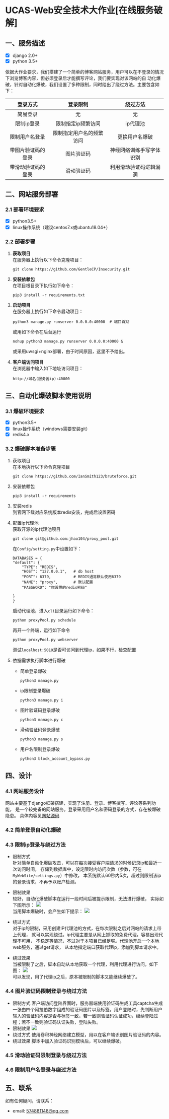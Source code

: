 # UCAS-Web安全技术大作业[在线服务破解]
## 一、服务描述

- [x] django 2.0+  
- [x] python 3.5+  

依据大作业要求，我们搭建了一个简单的博客网站服务，用户可以在不登录的情况下浏览博客内容，但必须登录后才能撰写评论，我们要实现对该网站的自
动化爆破，针对自动化爆破，我们设置了多种限制，同时给出了绕过方法。主要包含如下：

登录方式|登录限制| 绕过方法
:---:| :---: | :---:
简易登录|无 | 无
限制ip登录|限制指定ip频繁访问|ip代理池
限制用户名登录|限制指定用户名的频繁访问|更换用户名爆破
带图片验证码的登录|图片验证码| 神经网络训练手写字体识别
带滑动验证码的登录|滑动验证码| 利用滑动验证码逻辑漏洞

## 二、网站服务部署

### 2.1 部署环境要求

- [x] python3.5+
- [x] linux操作系统（建议centos7.x或ubantu18.04+）

### 2.2 部署步骤
1. **获取项目**  
在服务器上执行以下命令克隆项目：
    ```text
    git clone https://github.com/GentleCP/Insecurity.git
    ```
2. **安装依赖包**  
    在项目根目录下执行如下命令：
    ```text
    pip3 install -r requirements.txt
    ```
3. **启动项目**  
    在服务器上执行如下命令启动项目：
    ```text
    python3 manage.py runserver 0.0.0.0:40000  # 端口自拟
    ``` 
    或用如下命令在后台运行
    ```text
    nohup python3 manage.py runserver 0.0.0.0:40000 &  
    ```
    或采用uwsgi+nginx部署，由于时间原因，这里不予给出。
   
4. **客户端访问项目**  
    在浏览器中输入如下地址访问项目：
    ```text
    http://域名(服务器ip):40000  
    ```
    
## 三、自动化爆破脚本使用说明

### 3.1 爆破环境要求
- [x] python3.5+
- [x] linux操作系统（windows需要安装git）
- [x] redis4.x
### 3.2 爆破脚本准备步骤
1. 获取项目  
在本地执行以下命令克隆项目
    ```text
    git clone https://github.com/IanSmith123/bruteforce.git
    ```
2. 安装依赖包  
    ```text
    pip3 install -r requirements
    ```
3. 安装redis  
    到官网下载对应系统版本redis安装，完成后设置密码

4. 配置ip代理池  
    获取开源的ip代理池项目    
    ```text
    git clone git@github.com:jhao104/proxy_pool.git
    ```
    在`Config/setting.py`中设置如下：
    ```text
    DATABASES = {
    "default": {
        "TYPE": "REDIS",        
        "HOST": "127.0.0.1",   # db host
        "PORT": 6379,          # REDIS通常默认使用6379
        "NAME": "proxy",       # 默认配置
        "PASSWORD": "你设置的redis密码"    

    }
    }
    ```
    
    启动代理池，进入`cli`目录运行如下命令：
    ```text
    python proxyPool.py schedule
    ```
    再开一个终端，运行如下命令
    ```text
    python proxyPool.py webserver
    ```
    测试`localhost:5010`是否可访问到代理ip，如果不行，检查配置
    
5. 依据需求执行脚本进行爆破  
    - 简单登录爆破  
        ```text
        python3 manage.py
        ```
    - ip限制登录爆破
        ```text
        python3 manage.py i
        ```
    - 图片验证码登录爆破  
        ```text
        python3 manage.py c
        ```
    - 滑动验证码登录爆破  
        ```text
        python3 manage.py s
        ```
    - 用户名限制登录爆破  
        ```text
        python3 block_account_bypass.py
        ```    

## 四、设计

### 4.1 网站服务设计  
网站主要基于django框架搭建，实现了注册、登录、博客撰写、评论等系列功能，
是一个较完备的网站服务。登录采用用户名和密码登录的方式，存在被爆破隐患。
具体内容见[网站源码](https://github.com/GentleCP/Insecurity)

### 4.2 简单登录自动化爆破

### 4.3 限制ip登录与绕过方法  
- 限制方式  
针对简单自动化爆破攻击，可以在每次接受客户端请求的时候记录ip和最近一次访问时间，
存储到数据库中，设定限时内访问次数（参数，可在`MyWebSite/settings.py`）中修改，
本系统默认60秒内5次，超过则限制该ip的登录请求，不再予以账户检测。
 
- 限制效果   
    较好，自动化爆破脚本在运行一段时间后被提示限制，无法进行爆破，
    实际如下图所示：
    ![](src/4.3-1.png)  
    当用脚本爆破时，会产生如下提示：
    ![](src/4.3-2.png)
    
- 绕过方式  
对于ip的限制，采用创建IP代理池的方式，在每次限制之后对网站的请求上带上代理，
就可以实现绕过。ip代理主要是从网上抓取的免费代理，容易出现代理不可用，
不稳定等情况，不过对于本项目已经足够。代理池开启一个本地web服务，通过get请求，
从本地指定端口获取代理ip，添加到脚本请求中。

- 绕过效果  
    当被限制了之后，脚本自动从本地获取一个代理，利用代理进行访问，如下图：
    ![](src/4.3-3.png)  
    可以发现，用了代理ip之后，原本被限制的脚本又能继续爆破了。
    
### 4.4 图片验证码限制登录与绕过方法
- 限制方式 
客户端访问登陆界面时，服务器端使用验证码生成工具captcha生成一张由四个阿拉伯数字组成的验证码图片以及标签。用户登陆时，先判断用户输入的验证码内容是否与标签一致，若一致则验证码认证成功，继续登陆过程；若不一致则验证码认证失败，登陆失败。 
- 限制效果 
![](src/4.4-1.png)
- 绕过方式
使用卷积神经网络建立模型，用以在客户端识别图片验证码的内容。
- 绕过效果
脚本中加入验证码识别模块后，可以继续爆破。

### 4.5 滑动验证码限制登录与绕过方法

### 4.6 限制用户名登录与绕过方法
    
## 五、联系
如有任何疑问，请联系：
- email: 574881148@qq.com
